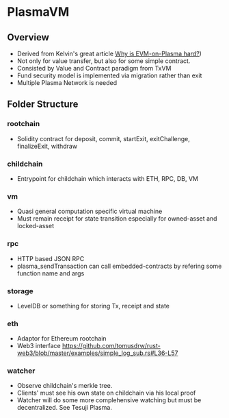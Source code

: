 # PlasmaVM

## Overview
- Derived from Kelvin's great article [Why is EVM-on-Plasma hard?](https://medium.com/@kelvinfichter/why-is-evm-on-plasma-hard-bf2d99c48df7))
- Not only for value transfer, but also for some simple contract.
- Consisted by Value and Contract paradigm from TxVM 
- Fund security model is implemented via migration rather than exit
- Multiple Plasma Network is needed

## Folder Structure

### rootchain
- Solidity contract for deposit, commit, startExit, exitChallenge, finalizeExit, withdraw

### childchain
- Entrypoint for childchain which interacts with ETH, RPC, DB, VM

### vm
- Quasi general computation specific virtual machine
- Must remain receipt for state transition especially for owned-asset and locked-asset

### rpc
- HTTP based JSON RPC
- plasma_sendTransaction can call embedded-contracts by refering some function name and args

### storage
- LevelDB or something for storing Tx, receipt and state

### eth
- Adaptor for Ethereum rootchain
- Web3 interface https://github.com/tomusdrw/rust-web3/blob/master/examples/simple_log_sub.rs#L36-L57

### watcher
- Observe childchain's merkle tree.
- Clients' must see his own state on childchain via his local proof
- Watcher will do some more complehensive watching but must be decentralized. See Tesuji Plasma.
